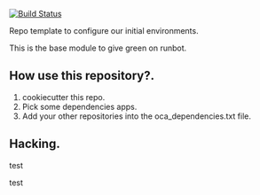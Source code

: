 [![Build Status](https://travis-ci.org/Vauxoo/vauxooci-template.svg?branch=8.0)](https://travis-ci.org/Vauxoo/vauxooci-template)


Repo template to configure our initial environments.

This is the base module to give green on runbot.

How use this repository?.
---

1. cookiecutter this repo.
2. Pick some dependencies apps.
3. Add your other repositories into the oca_dependencies.txt file.

Hacking.
---

test

test
